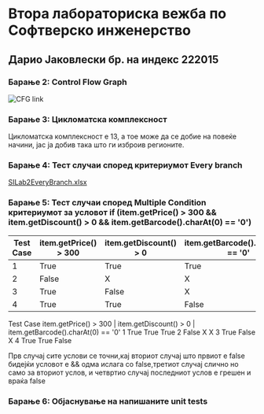 <h1>Втора лабораториска вежба по Софтверско инженерство</h1>
<h2>Дарио Јаковлески бр. на индекс 222015</h2>

<h3>Барање 2: Control Flow Graph</h3>

![CFG link](https://github.com/dariyozz/SI_2024_lab2_222015/assets/134236483/bf8fd377-d4cb-4b8c-9554-8d3b14a21a96)

<h3>Барање 3: Цикломатска комплексност</h3>
<p>Цикломатска комплексност е 13, а тое може да се добие на повеќе начини, јас ја добив така што ги изброив регионите.</p>

<h3>Барање 4: Тест случаи според критериумот Every branch</h3>

[SILab2EveryBranch.xlsx](https://github.com/dariyozz/SI_2024_lab2_222015/files/15287389/SILab2EveryBranch.xlsx)


<h3>Барање 5: Тест случаи според Multiple Condition критериумот за условот
if (item.getPrice() > 300 && item.getDiscount() > 0 && item.getBarcode().charAt(0)
== '0')</h3>

<table>
  <thead>
    <tr>
      <th>Test Case</th>
      <th>item.getPrice() &gt; 300</th>
      <th>item.getDiscount() &gt; 0</th>
      <th>item.getBarcode().charAt(0) == '0'</th>
    </tr>
  </thead>
  <tbody>
    <tr>
      <td>1</td>
      <td>True</td>
      <td>True</td>
      <td>True</td>
    </tr>
    <tr>
      <td>2</td>
      <td>False</td>
      <td>X</td>
      <td>X</td>
    </tr>
    <tr>
      <td>3</td>
      <td>True</td>
      <td>False</td>
      <td>X</td>
    </tr>
    <tr>
      <td>4</td>
      <td>True</td>
      <td>True</td>
      <td>False</td>
    </tr>
  </tbody>
</table>
Test Case	item.getPrice() > 300 |	item.getDiscount() > 0	| item.getBarcode().charAt(0) == '0'  
  1	      True	    True	    True	
  2	      False	      X	        X	 
  3	      True	    False    	  X	
  4	      True	    True    	False	

  <p>Прв случај сите услови се точни,кај вториот случај што првиот е false бидејќи условот е && одма ислага со false,третиот случај слично но само за вториот услов, и четвртио случај последниот услов е грешен и враќа false </p>
  
<h3>Барање 6: Објаснување на напишаните unit tests</h3>


